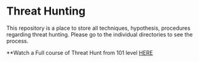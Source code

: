 # Threat Hunting
This repository is a place to store all techniques, hypothesis, procedures regarding threat hunting. Please go to the individual directories to see the process.

**Watch a Full course of Threat Hunt from 101 level [HERE](https://youtube.com/playlist?list=PLjWEV7pmvSa5UTZlsWp5wRnURNbeMS-fu)
